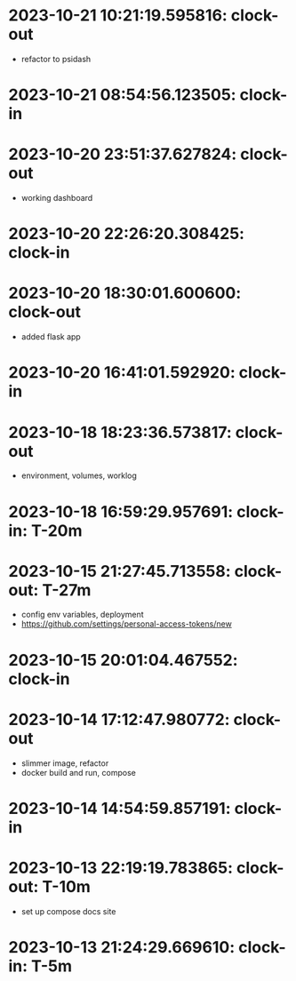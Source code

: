 # 2023-10-21 10:21:19.595816: clock-out

* refactor to psidash

# 2023-10-21 08:54:56.123505: clock-in

# 2023-10-20 23:51:37.627824: clock-out

* working dashboard

# 2023-10-20 22:26:20.308425: clock-in

# 2023-10-20 18:30:01.600600: clock-out

* added flask app

# 2023-10-20 16:41:01.592920: clock-in

# 2023-10-18 18:23:36.573817: clock-out

* environment, volumes, worklog

# 2023-10-18 16:59:29.957691: clock-in: T-20m 

# 2023-10-15 21:27:45.713558: clock-out: T-27m 

* config env variables, deployment
* https://github.com/settings/personal-access-tokens/new

# 2023-10-15 20:01:04.467552: clock-in

# 2023-10-14 17:12:47.980772: clock-out

* slimmer image, refactor
* docker build and run, compose

# 2023-10-14 14:54:59.857191: clock-in

# 2023-10-13 22:19:19.783865: clock-out: T-10m 

* set up compose docs site

# 2023-10-13 21:24:29.669610: clock-in: T-5m 

